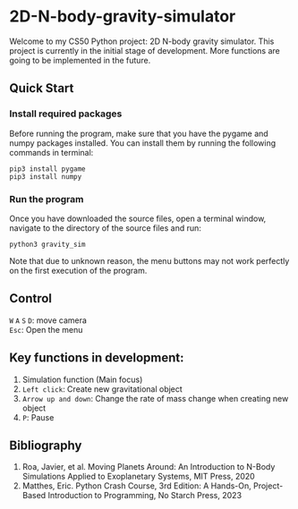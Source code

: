 # 2D-N-body-gravity-simulator
Welcome to my CS50 Python project: 2D N-body gravity simulator. This project is currently in the initial stage of development. More functions are going to be implemented in the future.

## Quick Start
### Install required packages

Before running the program, make sure that you have the pygame and numpy packages installed. You can install them by running the following commands in terminal:
```
pip3 install pygame
pip3 install numpy
```
### Run the program
Once you have downloaded the source files, open a terminal window, navigate to the directory of the source files and run:
```
python3 gravity_sim
```
Note that due to unknown reason, the menu buttons may not work perfectly on the first execution of the program.

## Control
`W` `A` `S` `D`: move camera\
`Esc`: Open the menu 

## Key functions in development:
1. Simulation function (Main focus)
2. `Left click`: Create new gravitational object
3. `Arrow up and down`: Change the rate of mass change when creating new object
4. `P`: Pause


## Bibliography
1. Roa, Javier, et al. Moving Planets Around: An Introduction to N-Body Simulations Applied to Exoplanetary Systems, MIT Press, 2020
2. Matthes, Eric. Python Crash Course, 3rd Edition: A Hands-On, Project-Based Introduction to Programming, No Starch Press, 2023